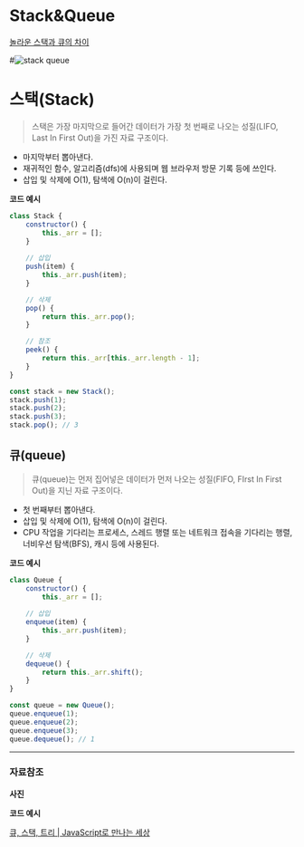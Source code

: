 # Stack&Queue

[놀라운 스택과 큐의 차이](https://www.youtube.com/watch?v=OeCdHoJa-X0)

#![stack queue](https://user-images.githubusercontent.com/83770790/182151587-98413700-8b91-4aa9-a9bd-3d0db1e69167.png)

# 스택(Stack)

> 스택은 가장 마지막으로 들어간 데이터가 가장 첫 번째로 나오는 성질(LIFO, Last In First Out)을 가진 자료 구조이다.
> 
- 마지막부터 뽑아낸다.
- 재귀적인 함수, 알고리즘(dfs)에 사용되며 웹 브라우저 방문 기록 등에 쓰인다.
- 삽입 및 삭제에 O(1), 탐색에 O(n)이 걸린다.

**코드 예시**

```jsx
class Stack {
	constructor() {
		this._arr = [];
	}
	
	// 삽입
	push(item) {
		this._arr.push(item);
	}

	// 삭제
	pop() {
		return this._arr.pop();
	}

	// 참조
	peek() {
		return this._arr[this._arr.length - 1];
	}
}

const stack = new Stack();
stack.push(1);
stack.push(2);
stack.push(3);
stack.pop(); // 3
```

## 큐(queue)

> 큐(queue)는 먼저 집어넣은 데이터가 먼저 나오는 성질(FIFO, FIrst In First Out)을 지닌 자료 구조이다.
> 
- 첫 번째부터 뽑아낸다.
- 삽입 및 삭제에 O(1), 탐색에 O(n)이 걸린다.
- CPU 작업을 기다리는 프로세스, 스레드 행렬 또는 네트워크 접속을 기다리는 행렬, 너비우선 탐색(BFS), 캐시 등에 사용된다.

**코드 예시**

```jsx
class Queue {
	constructor() {
		this._arr = [];
	
	// 삽입
	enqueue(item) {
		this._arr.push(item);
	}	

	// 삭제
	dequeue() {
		return this._arr.shift();
	}
}

const queue = new Queue();
queue.enqueue(1);
queue.enqueue(2);
queue.enqueue(3);
queue.dequeue(); // 1
```

---

### 자료참조

**사진**

[](https://data-flair.training/blogs/stacks-and-queues-in-c/)

**코드 예시**

[큐, 스택, 트리 | JavaScript로 만나는 세상](https://helloworldjavascript.net/pages/282-data-structures.html)
